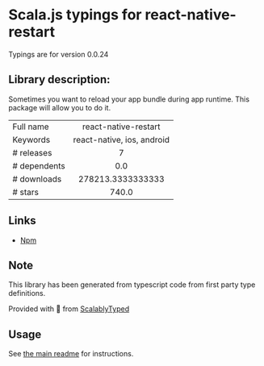 
# Scala.js typings for react-native-restart

Typings are for version 0.0.24

## Library description:
Sometimes you want to reload your app bundle during app runtime. This package will allow you to do it.

|                    |                 |
| ------------------ | :-------------: |
| Full name          | react-native-restart |
| Keywords           | react-native, ios, android |
| # releases         | 7 |
| # dependents       | 0.0 |
| # downloads        | 278213.3333333333 |
| # stars            | 740.0 |

## Links
- [Npm](https://www.npmjs.com/package/react-native-restart)
    


## Note
This library has been generated from typescript code from first party type definitions.

Provided with :purple_heart: from [ScalablyTyped](https://github.com/oyvindberg/ScalablyTyped)

## Usage
See [the main readme](../../readme.md) for instructions.


